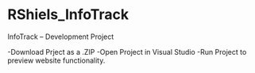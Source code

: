 # RShiels_InfoTrack
InfoTrack – Development Project

-Download Prject as a .ZIP
-Open Project in Visual Studio
-Run Project to preview website functionality.
